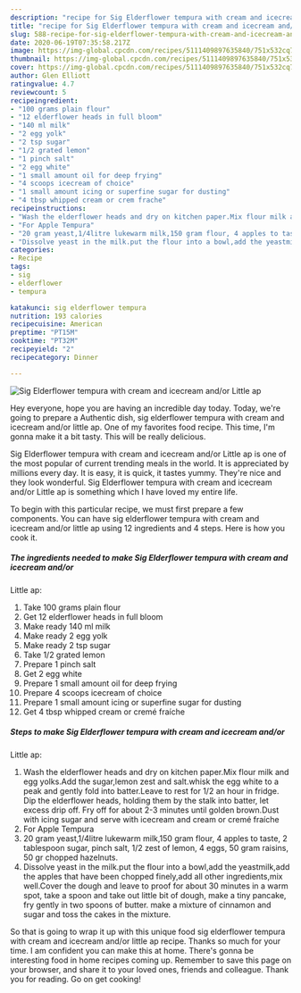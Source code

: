 ```yaml
---
description: "recipe for Sig Elderflower tempura with cream and icecream and/or Little ap | how to make the best Sig Elderflower tempura with cream and icecream and/or Little ap"
title: "recipe for Sig Elderflower tempura with cream and icecream and/or Little ap | how to make the best Sig Elderflower tempura with cream and icecream and/or Little ap"
slug: 588-recipe-for-sig-elderflower-tempura-with-cream-and-icecream-and-or-little-ap-how-to-make-the-best-sig-elderflower-tempura-with-cream-and-icecream-and-or-little-ap
date: 2020-06-19T07:35:58.217Z
image: https://img-global.cpcdn.com/recipes/5111409897635840/751x532cq70/sig-elderflower-tempura-with-cream-and-icecream-andor-little-ap-recipe-main-photo.jpg
thumbnail: https://img-global.cpcdn.com/recipes/5111409897635840/751x532cq70/sig-elderflower-tempura-with-cream-and-icecream-andor-little-ap-recipe-main-photo.jpg
cover: https://img-global.cpcdn.com/recipes/5111409897635840/751x532cq70/sig-elderflower-tempura-with-cream-and-icecream-andor-little-ap-recipe-main-photo.jpg
author: Glen Elliott
ratingvalue: 4.7
reviewcount: 5
recipeingredient:
- "100 grams plain flour"
- "12 elderflower heads in full bloom"
- "140 ml milk"
- "2 egg yolk"
- "2 tsp sugar"
- "1/2 grated lemon"
- "1 pinch salt"
- "2 egg white"
- "1 small amount oil for deep frying"
- "4 scoops icecream of choice"
- "1 small amount icing or superfine sugar for dusting"
- "4 tbsp whipped cream or crem frache"
recipeinstructions:
- "Wash the elderflower heads and dry on kitchen paper.Mix flour milk and egg yolks.Add the sugar,lemon zest and salt.whisk the egg white to a peak and gently fold into batter.Leave to rest for 1/2 an hour in fridge. Dip the elderflower heads, holding them by the stalk into batter, let excess drip off. Fry off for about 2-3 minutes until golden brown.Dust with icing sugar and serve with icecream and cream or cremé fraíche"
- "For Apple Tempura"
- "20 gram yeast,1/4litre lukewarm milk,150 gram flour, 4 apples to taste, 2 tablespoon sugar, pinch salt, 1/2 zest of lemon, 4 eggs, 50 gram raisins, 50 gr chopped hazelnuts."
- "Dissolve yeast in the milk.put the flour into a bowl,add the yeastmilk,add the apples that have been chopped finely,add all other ingredients,mix well.Cover the dough and leave to proof for about 30 minutes in a warm spot, take a spoon and take out little bit of dough, make a tiny pancake, fry gently in two spoons of butter. make a mixture of cinnamon and sugar and toss the cakes in the mixture."
categories:
- Recipe
tags:
- sig
- elderflower
- tempura

katakunci: sig elderflower tempura 
nutrition: 193 calories
recipecuisine: American
preptime: "PT15M"
cooktime: "PT32M"
recipeyield: "2"
recipecategory: Dinner

---
```



![Sig Elderflower tempura with cream and icecream and/or
Little ap](https://img-global.cpcdn.com/recipes/5111409897635840/751x532cq70/sig-elderflower-tempura-with-cream-and-icecream-andor-little-ap-recipe-main-photo.jpg)

Hey everyone, hope you are having an incredible day today. Today, we're going to prepare a Authentic dish, sig elderflower tempura with cream and icecream and/or
little ap. One of my favorites food recipe. This time, I'm gonna make it a bit tasty. This will be really delicious.



Sig Elderflower tempura with cream and icecream and/or
Little ap is one of the most popular of current trending meals in the world. It is appreciated by millions every day. It is easy, it is quick, it tastes yummy. They're nice and they look wonderful. Sig Elderflower tempura with cream and icecream and/or
Little ap is something which I have loved my entire life.


To begin with this particular recipe, we must first prepare a few components. You can have sig elderflower tempura with cream and icecream and/or
little ap using 12 ingredients and 4 steps. Here is how you cook it.

<!--inarticleads1-->

##### The ingredients needed to make Sig Elderflower tempura with cream and icecream and/or
Little ap:

1. Take 100 grams plain flour
1. Get 12 elderflower heads in full bloom
1. Make ready 140 ml milk
1. Make ready 2 egg yolk
1. Make ready 2 tsp sugar
1. Take 1/2 grated lemon
1. Prepare 1 pinch salt
1. Get 2 egg white
1. Prepare 1 small amount oil for deep frying
1. Prepare 4 scoops icecream of choice
1. Prepare 1 small amount icing or superfine sugar for dusting
1. Get 4 tbsp whipped cream or cremé fraíche




<!--inarticleads2-->

##### Steps to make Sig Elderflower tempura with cream and icecream and/or
Little ap:

1. Wash the elderflower heads and dry on kitchen paper.Mix flour milk and egg yolks.Add the sugar,lemon zest and salt.whisk the egg white to a peak and gently fold into batter.Leave to rest for 1/2 an hour in fridge. Dip the elderflower heads, holding them by the stalk into batter, let excess drip off. Fry off for about 2-3 minutes until golden brown.Dust with icing sugar and serve with icecream and cream or cremé fraíche
1. For Apple Tempura
1. 20 gram yeast,1/4litre lukewarm milk,150 gram flour, 4 apples to taste, 2 tablespoon sugar, pinch salt, 1/2 zest of lemon, 4 eggs, 50 gram raisins, 50 gr chopped hazelnuts.
1. Dissolve yeast in the milk.put the flour into a bowl,add the yeastmilk,add the apples that have been chopped finely,add all other ingredients,mix well.Cover the dough and leave to proof for about 30 minutes in a warm spot, take a spoon and take out little bit of dough, make a tiny pancake, fry gently in two spoons of butter. make a mixture of cinnamon and sugar and toss the cakes in the mixture.




So that is going to wrap it up with this unique food sig elderflower tempura with cream and icecream and/or
little ap recipe. Thanks so much for your time. I am confident you can make this at home. There's gonna be interesting food in home recipes coming up. Remember to save this page on your browser, and share it to your loved ones, friends and colleague. Thank you for reading. Go on get cooking!
